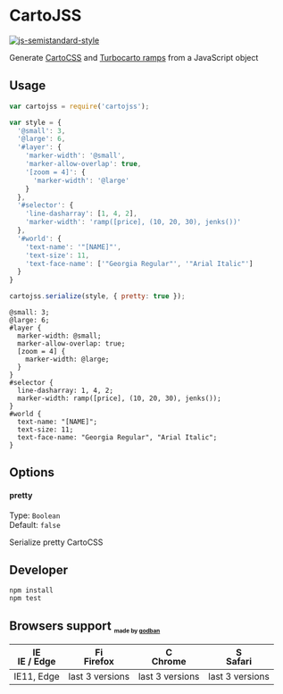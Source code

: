 # CartoJSS

[![js-semistandard-style](https://img.shields.io/badge/code%20style-semistandard-brightgreen.svg?style=flat-square)](https://github.com/Flet/semistandard)

Generate [CartoCSS](https://carto.com/docs/carto-engine/cartocss) and [Turbocarto ramps](https://github.com/CartoDB/turbo-carto) from a JavaScript object

## Usage
```javascript
var cartojss = require('cartojss');

var style = {
  '@small': 3,
  '@large': 6,
  '#layer': {
    'marker-width': '@small',
    'marker-allow-overlap': true,
    '[zoom = 4]': {
      'marker-width': '@large'
    }
  },
  '#selector': {
    'line-dasharray': [1, 4, 2],
    'marker-width': 'ramp([price], (10, 20, 30), jenks())'
  },
  '#world': {
    'text-name': '"[NAME]"',
    'text-size': 11,
    'text-face-name': ['"Georgia Regular"', '"Arial Italic"']
  }
}

cartojss.serialize(style, { pretty: true });
```

```
@small: 3;
@large: 6;
#layer {
  marker-width: @small;
  marker-allow-overlap: true;
  [zoom = 4] {
    marker-width: @large;
  }
}
#selector {
  line-dasharray: 1, 4, 2;
  marker-width: ramp([price], (10, 20, 30), jenks());
}
#world {
  text-name: "[NAME]";
  text-size: 11;
  text-face-name: "Georgia Regular", "Arial Italic";
}
```

## Options

#### pretty
Type: `Boolean`<br>
Default: `false`

Serialize pretty CartoCSS

## Developer

```
npm install
npm test
```


## Browsers support <sub><sup><sub><sub>made by <a href="https://godban.github.io">godban</a></sub></sub></sup></sub>

| [<img src="https://raw.githubusercontent.com/godban/browsers-support-badges/master/src/images/edge.png" alt="IE / Edge" width="16px" height="16px" />](http://godban.github.io/browsers-support-badges/)</br>IE / Edge | [<img src="https://raw.githubusercontent.com/godban/browsers-support-badges/master/src/images/firefox.png" alt="Firefox" width="16px" height="16px" />](http://godban.github.io/browsers-support-badges/)</br>Firefox | [<img src="https://raw.githubusercontent.com/godban/browsers-support-badges/master/src/images/chrome.png" alt="Chrome" width="16px" height="16px" />](http://godban.github.io/browsers-support-badges/)</br>Chrome | [<img src="https://raw.githubusercontent.com/godban/browsers-support-badges/master/src/images/safari.png" alt="Safari" width="16px" height="16px" />](http://godban.github.io/browsers-support-badges/)</br>Safari |
| --------- | --------- | --------- | --------- |
| IE11, Edge| last 3 versions| last 3 versions| last 3 versions
